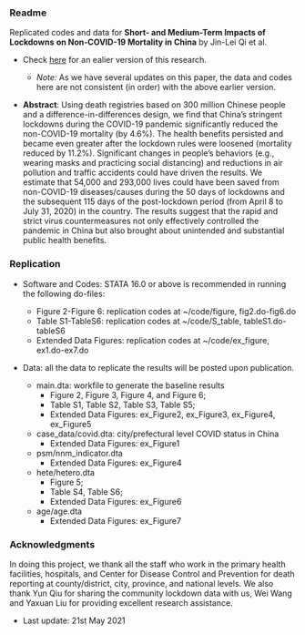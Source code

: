 



### Readme

Replicated codes and data for **Short- and Medium-Term Impacts of Lockdowns** **on Non-COVID-19 Mortality in China** by Jin-Lei Qi et al. 

- Check [here](https://www.medrxiv.org/content/10.1101/2020.08.28.20183699v2) for an ealier version of this research.

  - *Note:* As we have several updates on this paper, the data and codes here are not consistent (in order) with the above earlier version.

  

- **Abstract**: Using death registries based on 300 million Chinese people and a difference-in-differences design, we find that China’s stringent lockdowns during the COVID-19 pandemic significantly reduced the non-COVID-19 mortality (by 4.6%). The health benefits persisted and became even greater after the lockdown rules were loosened (mortality reduced by 11.2%). Significant changes in people’s behaviors (e.g., wearing masks and practicing social distancing) and reductions in air pollution and traffic accidents could have driven the results. We estimate that 54,000 and 293,000 lives could have been saved from non-COVID-19 diseases/causes during the 50 days of lockdowns and the subsequent 115 days of the post-lockdown period (from April 8 to July 31, 2020) in the country. The results suggest that the rapid and strict virus countermeasures not only effectively controlled the pandemic in China but also brought about unintended and substantial public health benefits.



### Replication

- Software and Codes: STATA 16.0 or above is recommended in running the following do-files:

  - Figure 2-Figure 6: replication codes at ~/code/figure, fig2.do-fig6.do 
  - Table S1-TableS6: replication codes at ~/code/S_table, tableS1.do-tableS6
  - Extended Data Figures: replication codes at ~/code/ex_figure, ex1.do-ex7.do

  

- Data: all the data to replicate the results will be posted upon publication. 
  - main.dta: workfile to generate the baseline results
    - Figure 2, Figure 3, Figure 4, and Figure 6; 
    - Table S1, Table S2, Table S3, Table S5;
    - Extended Data Figures: ex_Figure2, ex_Figure3, ex_Figure4, ex_Figure5
  - case_data/covid.dta: city/prefectural level COVID status in China
    - Extended Data Figures: ex_Figure1
  - psm/nnm_indicator.dta
    - Extended Data Figures: ex_Figure4
  - hete/hetero.dta
    - Figure 5;
    - Table S4, Table S6;
    - Extended Data Figures: ex_Figure6
  - age/age.dta
    - Extended Data Figures: ex_Figure7

### **Acknowledgments**

In doing this project, we thank all the staff who work in the primary health facilities, hospitals, and Center for Disease Control and Prevention for death reporting at county/district, city, province, and national levels. We also thank Yun Qiu for sharing the community lockdown data with us, Wei Wang and Yaxuan Liu for providing excellent research assistance. 



- Last update: 21st May 2021
